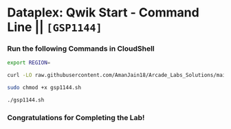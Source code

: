 # Dataplex: Qwik Start - Command Line || `[GSP1144]`

### Run the following Commands in CloudShell

```bash
export REGION=
```

```bash
curl -LO raw.githubusercontent.com/AmanJain18/Arcade_Labs_Solutions/main/Dataplex%20Qwik%20Start%20-%20Command%20Line/gsp1144.sh

sudo chmod +x gsp1144.sh

./gsp1144.sh
```

### Congratulations for Completing the Lab!